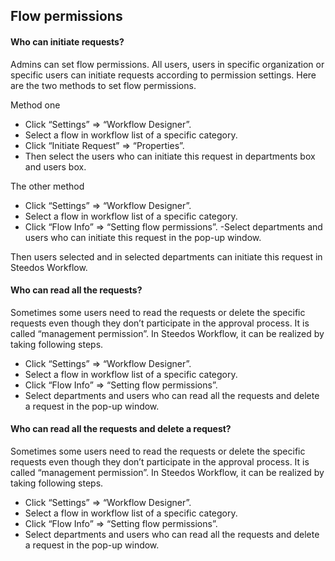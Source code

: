 ## Flow permissions
#### Who can initiate requests?
Admins can set flow permissions. All users, users in specific organization or specific users can initiate requests according to permission settings. 
Here are the two methods to set flow permissions.

Method one
- Click “Settings” => “Workflow Designer”.
- Select a flow in workflow list of a specific category.
- Click “Initiate Request” => “Properties”.
- Then select the users who can initiate this request in departments box and users box.

The other method
- Click “Settings” => “Workflow Designer”.
- Select a flow in workflow list of a specific category.
- Click “Flow Info” => “Setting flow permissions”.
-Select departments and users who can initiate this request in the pop-up window.

Then users selected and in selected departments can initiate this request in Steedos Workflow.

#### Who can read all the requests?
Sometimes some users need to read the requests or delete the specific requests even though they don’t participate in the approval process. It is called “management permission”. In Steedos Workflow, it can be realized by taking following steps. 
- Click “Settings” => “Workflow Designer”.
- Select a flow in workflow list of a specific category.
- Click “Flow Info” => “Setting flow permissions”.
- Select departments and users who can read all the requests and delete a request in the pop-up window.

#### Who can read all the requests and delete a request?

Sometimes some users need to read the requests or delete the specific requests even though they don’t participate in the approval process. It is called “management permission”. In Steedos Workflow, it can be realized by taking following steps. 
- Click “Settings” => “Workflow Designer”.
- Select a flow in workflow list of a specific category.
- Click “Flow Info” => “Setting flow permissions”.
- Select departments and users who can read all the requests and delete a request in the pop-up window.




